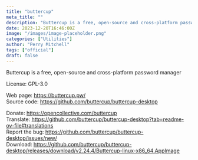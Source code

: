 ```yaml
---
title: "buttercup"
meta_title: ""
description: "Buttercup is a free, open-source and cross-platform password manager"
date: 2023-12-20T16:46:00Z
image: "/images/image-placeholder.png"
categories: ["Utilities"]
author: "Perry Mitchell"
tags: ["official"]
draft: false
---
```


Buttercup is a free, open-source and cross-platform password manager

License: GPL-3.0

Web page: https://buttercup.pw/  
Source code: https://github.com/buttercup/buttercup-desktop

Donate: https://opencollective.com/buttercup  
Translate: https://github.com/buttercup/buttercup-desktop?tab=readme-ov-file#translations  
Report the bug: https://github.com/buttercup/buttercup-desktop/issues/new/  
Download: https://github.com/buttercup/buttercup-desktop/releases/download/v2.24.4/Buttercup-linux-x86_64.AppImage
